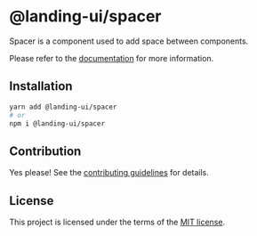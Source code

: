 # @landing-ui/spacer

Spacer is a component used to add space between components.

Please refer to the [documentation](https://landing-ui.vercel.app/docs/components/spacer) for more information.

## Installation

```sh
yarn add @landing-ui/spacer
# or
npm i @landing-ui/spacer
```

## Contribution

Yes please! See the
[contributing guidelines](https://github.com/PanagiotisPitsikoulis/landing.ui/blob/master/CONTRIBUTING.md)
for details.

## License

This project is licensed under the terms of the
[MIT license](https://github.com/PanagiotisPitsikoulis/landing.ui/blob/master/LICENSE).
